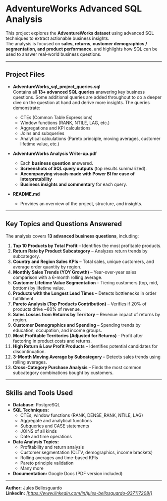 # AdventureWorks Advanced SQL Analysis

This project explores the **AdventureWorks dataset** using advanced SQL techniques to extract actionable business insights.  
The analysis is focused on **sales, returns, customer demographics / segmentation, and product performance**, and highlights how SQL can be used to answer real-world business questions.

---

## **Project Files**
- **AdventureWorks_sql_project_queries.sql**  
  Contains all **13+ advanced SQL queries** answering key business questions. Some additional queries are added throughout to do a deeper dive on the question at hand and derive more insights. The queries demonstrate:
  - CTEs (Common Table Expressions)
  - Window functions (RANK, NTILE, LAG, etc.)
  - Aggregations and KPI calculations
  - Joins and subqueries
  - Analytical calculations (Pareto principle, moving averages, customer lifetime value, etc.)

- **AdventureWorks Analysis Write-up.pdf**  
  - Each **business question** answered.
  - **Screenshots of SQL query outputs** (top results summarized).
  - **Accompanying visuals made with Power BI for ease of interpretability**
  - **Business insights and commentary** for each query.

- **README.md** 
  - Provides an overview of the project, structure, and insights.

---

## **Key Topics and Questions Answered**
The analysis covers **13 advanced business questions**, including:

1. **Top 10 Products by Total Profit** – Identifies the most profitable products.
2. **Return Rate by Product Subcategory** – Analyzes return trends by subcategory.
3. **Country and Region Sales KPIs** – Total sales, unique customers, and average order quantity by region.
4. **Monthly Sales Trends (YOY Growth)** – Year-over-year sales comparison with a 6-month rolling average.
5. **Customer Lifetime Value Segmentation** – Tiering customers (top, mid, bottom) by lifetime value.
6. **Products with the Longest Lead Times** – Detects bottlenecks in order fulfillment.
7. **Pareto Analysis (Top Products Contribution)** – Verifies if 20% of products drive ~80% of revenue.
8. **Sales Losses from Returns by Territory** – Revenue impact of returns by region.
9. **Customer Demographics and Spending** – Spending trends by education, occupation, and income groups.
10. **Most Profitable Territories (Adjusted for Returns)** – Profit after factoring in product costs and returns.
11. **High Return & Low Profit Products** – Identifies potential candidates for discontinuation.
12. **3-Month Moving Average by Subcategory** – Detects sales trends using rolling averages.
13. **Cross-Category Purchase Analysis** – Finds the most common subcategory combinations bought by customers.

---

## **Skills and Tools Used**
- **Database:** PostgreSQL
- **SQL Techniques:** 
  - CTEs, window functions (RANK, DENSE_RANK, NTILE, LAG)
  - Aggregate and analytical functions
  - Subqueries and CASE statements
  - JOINS of all kinds
  - Date and time operations
- **Data Analysis Topics:**
  - Profitability and return analysis
  - Customer segmentation (CLTV, demographics, income brackets)
  - Rolling averages and time-based KPIs
  - Pareto principle validation
  - Many more
- **Documentation:** Google Docs (PDF version included)



---

**Author:** Jules Bellosguardo  
**LinkedIn:** *[https://www.linkedin.com/in/jules-bellosguardo-937117208/]*  
